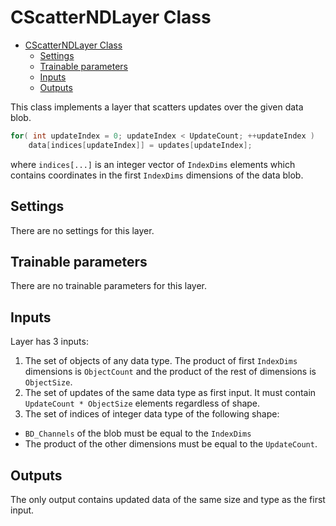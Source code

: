 # CScatterNDLayer Class

<!-- TOC -->

- [CScatterNDLayer Class](#cscatterndlayer-class)
    - [Settings](#settings)
    - [Trainable parameters](#trainable-parameters)
    - [Inputs](#inputs)
    - [Outputs](#outputs)

<!-- /TOC -->

This class implements a layer that scatters updates over the given data blob.

```c++
for( int updateIndex = 0; updateIndex < UpdateCount; ++updateIndex )
    data[indices[updateIndex]] = updates[updateIndex];
```

where `indices[...]` is an integer vector of `IndexDims` elements which contains coordinates in the first `IndexDims` dimensions of the data blob.

## Settings

There are no settings for this layer.

## Trainable parameters

There are no trainable parameters for this layer.

## Inputs

Layer has 3 inputs:

1. The set of objects of any data type. The product of first `IndexDims` dimensions is `ObjectCount` and the product of the rest of dimensions is `ObjectSize`.
2. The set of updates of the same data type as first input. It must contain `UpdateCount * ObjectSize` elements regardless of shape.
3. The set of indices of integer data type of the following shape:
- `BD_Channels` of the blob must be equal to the `IndexDims`
- The product of the other dimensions must be equal to the `UpdateCount`.

## Outputs

The only output contains updated data of the same size and type as the first input.
